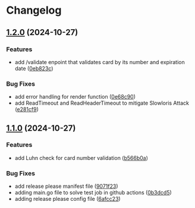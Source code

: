 # Changelog

## [1.2.0](https://github.com/sshaparenko/validgate/compare/v1.1.0...v1.2.0) (2024-10-27)


### Features

* add /validate enpoint that validates card by its number and expiration date ([0eb823c](https://github.com/sshaparenko/validgate/commit/0eb823c3fbde8277a35d4ebca8a2b5de71cc4e2e))


### Bug Fixes

* add error handling for render function ([0e68c90](https://github.com/sshaparenko/validgate/commit/0e68c90fd521c41d0109c029dffa2543422e9520))
* add ReadTimeout and ReadHeaderTimeout to mitigate Slowloris Attack ([e281cf9](https://github.com/sshaparenko/validgate/commit/e281cf9e801177323c1932d8b89f8acc479a6f8f))

## [1.1.0](https://github.com/sshaparenko/validgate/compare/v1.0.0...v1.1.0) (2024-10-27)


### Features

* add Luhn check for card number validation ([b566b0a](https://github.com/sshaparenko/validgate/commit/b566b0acee6b2abfbdd8b9fba4804b60cfe23b36))


### Bug Fixes

* add release please manifest file ([9071f23](https://github.com/sshaparenko/validgate/commit/9071f23300d39260285eb37648a2d7f3d0902688))
* adding main.go file to solve test job in github actions ([0b3dcd5](https://github.com/sshaparenko/validgate/commit/0b3dcd5a955a7635068cd902fefdaf12dddf3932))
* adding release please config file ([6afcc23](https://github.com/sshaparenko/validgate/commit/6afcc233c414beefa7d7583ab85d10cc3d3d0127))
